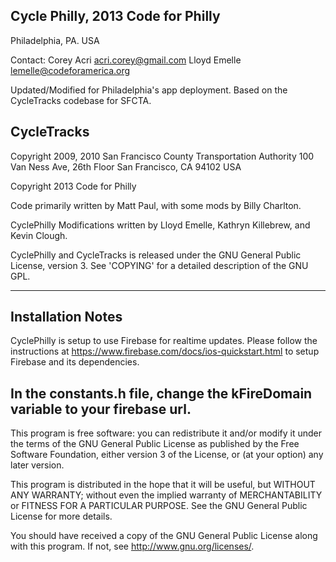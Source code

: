 Cycle Philly, 2013 Code for Philly
-----------
Philadelphia, PA. USA

 Contact: Corey Acri <acri.corey@gmail.com>
             Lloyd Emelle <lemelle@codeforamerica.org>

Updated/Modified for Philadelphia's app deployment. Based on the
CycleTracks codebase for SFCTA.


CycleTracks
-----------
Copyright 2009, 2010 San Francisco County Transportation Authority
100 Van Ness Ave, 26th Floor
San Francisco, CA 94102 USA

Copyright 2013 Code for Philly

Code primarily written by Matt Paul, with some mods by Billy Charlton.

CyclePhilly Modifications written by Lloyd Emelle, Kathryn Killebrew, and Kevin Clough.

CyclePhilly and CycleTracks is released under the GNU General Public License, version 3.
See 'COPYING' for a detailed description of the GNU GPL.

-----------

Installation Notes
-----------
CyclePhilly is setup to use Firebase for realtime updates. Please follow the instructions
at https://www.firebase.com/docs/ios-quickstart.html to setup Firebase and its dependencies.

In the constants.h file, change the kFireDomain variable to your firebase url.
-----------

This program is free software: you can redistribute it and/or modify
it under the terms of the GNU General Public License as published by
the Free Software Foundation, either version 3 of the License, or
(at your option) any later version.

This program is distributed in the hope that it will be useful,
but WITHOUT ANY WARRANTY; without even the implied warranty of
MERCHANTABILITY or FITNESS FOR A PARTICULAR PURPOSE.  See the
GNU General Public License for more details.

You should have received a copy of the GNU General Public License
along with this program.  If not, see <http://www.gnu.org/licenses/>.

